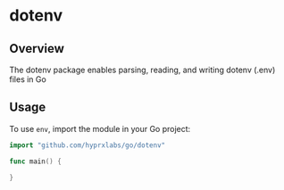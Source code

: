 # dotenv

## Overview

The dotenv package enables parsing, reading, and writing dotenv (.env) files in Go

## Usage

To use `env`, import the module in your Go project:

```go
import "github.com/hyprxlabs/go/dotenv"

func main() {
      
}

```
